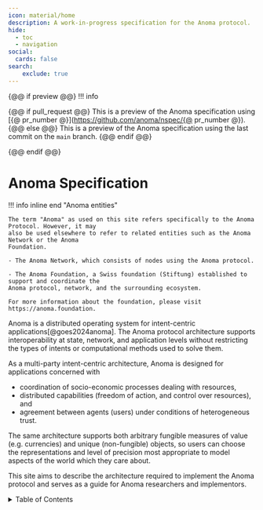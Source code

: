 ```yaml
---
icon: material/home
description: A work-in-progress specification for the Anoma protocol.
hide:
  - toc
  - navigation
social:
  cards: false
search:
    exclude: true
---
```


{@@ if preview @@}
!!! info

{@@ if pull_request @@}
    This is a preview of the Anoma specification using [{@ pr_number @}](https://github.com/anoma/nspec/{@ pr_number @}).
{@@ else @@}
    This is a preview of the Anoma specification using the last commit on the `main` branch.
{@@ endif @@}

{@@ endif @@}

# Anoma Specification

!!! info inline end "Anoma entities"

    The term "Anoma" as used on this site refers specifically to the Anoma Protocol. However, it may
    also be used elsewhere to refer to related entities such as the Anoma Network or the Anoma
    Foundation.

    - The Anoma Network, which consists of nodes using the Anoma protocol.

    - The Anoma Foundation, a Swiss foundation (Stiftung) established to support and coordinate the
    Anoma protocol, network, and the surrounding ecosystem.

    For more information about the foundation, please visit https://anoma.foundation.

Anoma is a distributed operating system for intent-centric
applications[@goes2024anoma]. The Anoma protocol architecture supports
interoperability at  state, network, and application levels without restricting
the types of intents or computational methods used to solve them.

As a multi-party intent-centric architecture, Anoma is designed for applications
concerned with

- coordination of socio-economic processes dealing with resources,
- distributed capabilities (freedom of action, and control over resources), and
- agreement between agents (users) under conditions of heterogeneous trust.

The same architecture supports both arbitrary fungible measures of value (e.g.
currencies) and unique (non-fungible) objects, so users can choose the
representations and level of precision most appropriate to model aspects of the
world which they care about.

This site aims to describe the architecture required to implement the
Anoma protocol and serves as a guide for Anoma researchers and implementors.

<!-- The following todo would desapear on the online version. -->

<details markdown="1">

<summary>Table of Contents</summary>

{@ dict_to_md(nav_to_dict(navigation)) @}

</details>